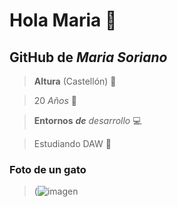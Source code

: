 # Hola Maria 👋
## **GitHub de _Maria Soriano_**

> **Altura** (Castellón) 📍

> 20 _Años_ 💫

> **Entornos** **_de_** _desarrollo_ 💻

> Estudiando DAW 👾

### Foto de un gato

> (![imagen](https://github.com/user-attachments/assets/787fcc3c-82a7-4284-8cf6-d78be54d2e14)


 

